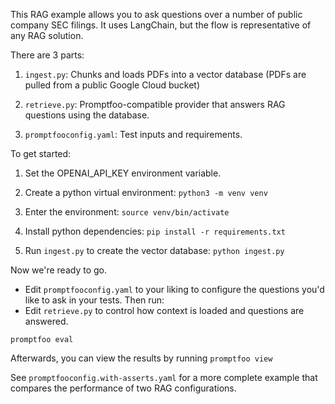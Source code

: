 This RAG example allows you to ask questions over a number of public company SEC filings. It uses LangChain, but the flow is representative of any RAG solution.

There are 3 parts:

1. `ingest.py`: Chunks and loads PDFs into a vector database (PDFs are pulled from a public Google Cloud bucket)

1. `retrieve.py`: Promptfoo-compatible provider that answers RAG questions using the database.

1. `promptfooconfig.yaml`: Test inputs and requirements.

To get started:

1. Set the OPENAI_API_KEY environment variable.

1. Create a python virtual environment: `python3 -m venv venv`

1. Enter the environment: `source venv/bin/activate`

1. Install python dependencies: `pip install -r requirements.txt`

1. Run `ingest.py` to create the vector database: `python ingest.py`

Now we're ready to go.

- Edit `promptfooconfig.yaml` to your liking to configure the questions you'd like to ask in your tests. Then run:
- Edit `retrieve.py` to control how context is loaded and questions are answered.

```
promptfoo eval
```

Afterwards, you can view the results by running `promptfoo view`

See `promptfooconfig.with-asserts.yaml` for a more complete example that compares the performance of two RAG configurations.
